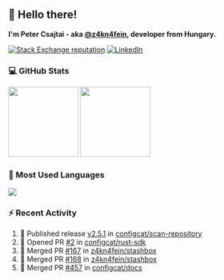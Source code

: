 ## 👋 Hello there!

**I'm Peter Csajtai - aka [@z4kn4fein](https://github.com/z4kn4fein), developer from Hungary.**

[![Stack Exchange reputation](https://img.shields.io/stackexchange/stackoverflow/r/8700582?color=orange&label=reputation&logo=stackoverflow&style=for-the-badge)](https://stackoverflow.com/users/8700582)
[![LinkedIn](https://img.shields.io/badge/linkedin-%230077B5.svg?style=for-the-badge&logo=linkedin&logoColor=white)](https://www.linkedin.com/in/csajtai-p%C3%A9ter-45395341/)

### 💻 GitHub Stats

<div>
  <img height="140px" src="https://github-readme-stats-pcsajtai.vercel.app/api?username=z4kn4fein&show_icons=true&hide_border=true&count_private=true&custom_title=Stats&theme=dracula&line_height=24&hide_title=true">
  <img height="140px" src="https://streak-stats.demolab.com?user=z4kn4fein&theme=dracula&hide_border=true">
  
</div>

### :toolbox: Most Used Languages

<img src="https://github-readme-stats-pcsajtai.vercel.app/api/top-langs/?username=z4kn4fein&theme=dracula&hide_border=true&layout=compact&langs_count=8&hide_title=true">

### :zap: Recent Activity

<!--START_SECTION:activity-->
1. 🚀 Published release [v2.5.1](https://github.com/configcat/scan-repository/releases/tag/v2.5.1) in [configcat/scan-repository](https://github.com/configcat/scan-repository)
2. 💪 Opened PR [#2](https://github.com/configcat/rust-sdk/pull/2) in [configcat/rust-sdk](https://github.com/configcat/rust-sdk)
3. 🎉 Merged PR [#167](https://github.com/z4kn4fein/stashbox/pull/167) in [z4kn4fein/stashbox](https://github.com/z4kn4fein/stashbox)
4. 🎉 Merged PR [#168](https://github.com/z4kn4fein/stashbox/pull/168) in [z4kn4fein/stashbox](https://github.com/z4kn4fein/stashbox)
5. 🎉 Merged PR [#457](https://github.com/configcat/docs/pull/457) in [configcat/docs](https://github.com/configcat/docs)
<!--END_SECTION:activity-->
